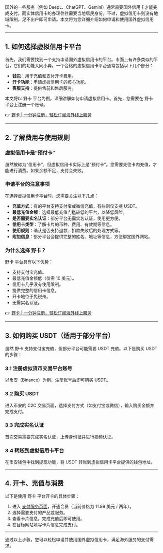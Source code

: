 国外的一些服务（例如 DeepL、ChatGPT、Gemini）通常需要国外信用卡才能完成支付，而实体信用卡的办理往往需要当地居民身份。不过，虚拟信用卡则没有地域限制，足不出户即可申请。本文将为您详细介绍如何申请和使用国外虚拟信用卡。

---

## 1. 如何选择虚拟信用卡平台

首先，我们需要找到一个支持申请国外虚拟信用卡的平台。市面上有许多类似的平台，它们的功能大同小异。一个合格的虚拟信用卡平台通常包括以下几个部分：

- **钱包**：用于充值和支付开卡费用。
- **开卡功能**：申请虚拟信用卡的核心功能。
- **客服支持**：提供售前和售后服务。

本文将以 野卡 平台为例，详细讲解如何申请虚拟信用卡。首先，您需要在 野卡 平台上注册一个账号。

👉 [野卡 | 一分钟注册，轻松订阅海外线上服务](https://bit.ly/bewildcard)

---

## 2. 了解费用与使用规则

### 虚拟信用卡是“预付卡”

虽然被称为“信用卡”，但虚拟信用卡实际上是“预付卡”。您需要先往卡内充值，才能进行消费。如果余额不足，支付会失败。

### 申请平台的注意事项

在选择虚拟信用卡平台时，您需要关注以下几点：

- **充值方式**：有的平台支持支付宝或微信充值，有些则仅支持 USDT。
- **最低充值金额**：选择最低充值门槛较低的平台，以降低风险。
- **是否需要实名认证**：部分平台无需实名认证，使用更方便。
- **信用卡类型**：了解卡片的币种、费用、有效期等信息。
- **使用规则**：确认是否支持退款、扣款失败后的处理方式等。
- **附加信息**：部分平台会提供完整的姓名、地址等信息，方便绑定国外网站。

### 为什么选择 野卡？

野卡 平台具有以下优势：

- 支持支付宝充值。
- 最低充值金额低（仅需 10 美元）。
- 信用卡几乎没有使用限制。
- 提供完整的信用卡信息。
- 开卡地位于免税州。
- 无需实名认证。

👉 [野卡 | 一分钟注册，轻松订阅海外线上服务](https://bit.ly/bewildcard)

---

## 3. 如何购买 USDT（适用于部分平台）

虽然 野卡 支持支付宝充值，但部分平台可能需要 USDT 充值。以下是购买 USDT 的步骤：

### 3.1 注册虚拟货币交易平台账号

以币安（Binance）为例，注册账号后即可购买 USDT。

### 3.2 购买 USDT

进入币安的 C2C 交易页面，选择支付方式（如支付宝或微信），输入购买金额并完成支付。

### 3.3 完成实名认证

首次交易需要完成实名认证，上传身份证并进行视频认证。

### 3.4 转账到虚拟信用卡平台

在币安钱包中找到提现功能，将 USDT 转账到虚拟信用卡平台提供的钱包地址。

---

## 4. 开卡、充值与消费

以下是使用 野卡 平台开卡的具体步骤：

1. 进入 [支付服务页面](https://bit.ly/bewildcard)，开通会员（当前价格为 11.99 美元 / 两年）。
2. 选择需要支付的产品或服务。
3. 查看卡片信息，完成充值后即可使用。
4. 在目标网站填写卡片信息完成支付。

---

通过以上步骤，您可以轻松申请并使用国外虚拟信用卡，满足海外服务的支付需求。